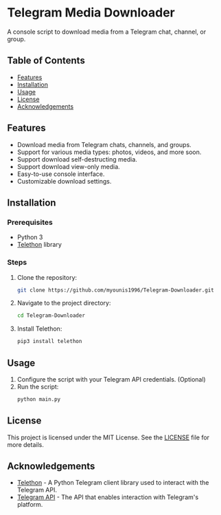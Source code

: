 # Telegram Media Downloader

A console script to download media from a Telegram chat, channel, or group.

## Table of Contents

- [Features](#features)
- [Installation](#installation)
- [Usage](#usage)
- [License](#license)
- [Acknowledgements](#acknowledgements)

## Features

- Download media from Telegram chats, channels, and groups.
- Support for various media types: photos, videos, and more soon.
- Support download self-destructing media.
- Support download view-only media.
- Easy-to-use console interface.
- Customizable download settings.

## Installation

### Prerequisites

- Python 3
- [Telethon](https://github.com/LonamiWebs/Telethon) library

### Steps

1. Clone the repository:
    ```bash
    git clone https://github.com/myounis1996/Telegram-Downloader.git
    ```
2. Navigate to the project directory:
    ```bash
    cd Telegram-Downloader
    ```
3. Install Telethon:
    ```bash
    pip3 install telethon
    ```
   
## Usage

1. Configure the script with your Telegram API credentials. (Optional)
2. Run the script:
    ```bash
    python main.py
    ```
   
## License

This project is licensed under the MIT License. See the [LICENSE](LICENSE) file for more details.


## Acknowledgements

- [Telethon](https://github.com/LonamiWebs/Telethon) - A Python Telegram client library used to interact with the Telegram API.
- [Telegram API](https://core.telegram.org/api) - The API that enables interaction with Telegram's platform.
